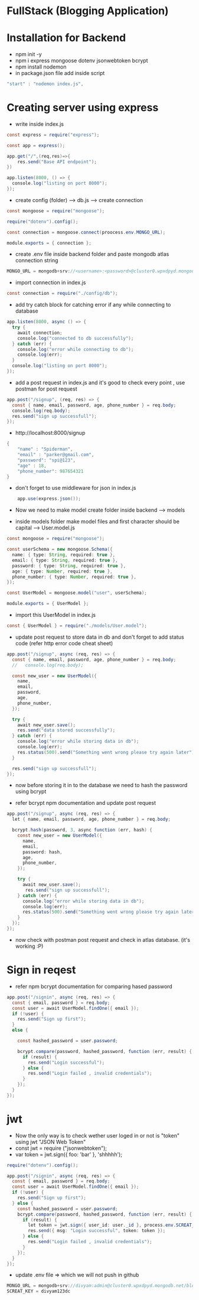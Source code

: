 # FullStack (Blogging Application)

# Installation for Backend

- npm init -y
- npm i express mongoose dotenv jsonwebtoken bcrypt
- npm install nodemon
- in package.json file add inside script

```java
"start" : "nodemon index.js",
```

# Creating server using express

- write inside index.js

```java
const express = require("express");

const app = express();

app.get("/",(req,res)=>{
    res.send("Base API endpoint");
})

app.listen(8000, () => {
  console.log("listing on port 8000");
});

```

- create config (folder) --> db.js --> create connection

```java
const mongoose = require("mongoose");

require("dotenv").config();

const connection = mongoose.connect(proocess.env.MONGO_URL);

module.exports = { connection };

```

- create .env file inside backend folder and paste mongodb atlas connection string

```java
MONGO_URL = mongodb+srv://<username>:<password>@cluster0.wpxdpyd.mongodb.net/<database_name>
```

- import connection in index.js

```java
const connection = require("./config/db");

```

- add try catch block for catching error if any while connecting to database

```java
app.listen(8000, async () => {
  try {
    await connection;
    console.log("connected to db successfully");
  } catch (err) {
    console.log("error while connecting to db");
    console.log(err);
  }
  console.log("listing on port 8000");
});

```

- add a post request in index.js and it's good to check every point , use postman for post request

```java
app.post("/signup", (req, res) => {
  const { name, email, password, age, phone_number } = req.body;
  console.log(req.body);
  res.send("sign up successfull");
});
```

- http://localhost:8000/signup

```java
{
    "name" : "Spiderman",
    "email" : "parker@gmail.com",
    "password": "spi@123",
    "age" : 18,
    "phone_number": 987654321
}
```

- don't forget to use middleware for json in index.js

```java
    app.use(express.json());
```

- Now we need to make model create folder inside backend --> models

- inside models folder make model files and first character should be capital --> User.model.js

```java
const mongoose = require("mongoose");

const userSchema = new mongoose.Schema({
  name: { type: String, required: true },
  email: { type: String, required: true },
  password: { type: String, required: true },
  age: { type: Number, required: true },
  phone_number: { type: Number, required: true },
});

const UserModel = mongoose.model("user", userSchema);

module.exports = { UserModel };

```

- import this UserModel in index.js

```java
const { UserModel } = require("./models/User.model");
```

- update post request to store data in db and don't forget to add status code (refer http error code cheat sheet)

```java
app.post("/signup", async (req, res) => {
  const { name, email, password, age, phone_number } = req.body;
  //   console.log(req.body);

  const new_user = new UserModel({
    name,
    email,
    password,
    age,
    phone_number,
  });

  try {
    await new_user.save();
    res.send("data stored successfully");
  } catch (err) {
    console.log("error while storing data in db");
    console.log(err);
    res.status(500).send("Something went wrong please try again later");
  }

  res.send("sign up successfull");
});
```

- now before storing it in to the database we need to hash the password using bcrypt

- refer bcrypt npm documentation and update post request

```java
app.post("/signup", async (req, res) => {
  let { name, email, password, age, phone_number } = req.body;

  bcrypt.hash(password, 3, async function (err, hash) {
    const new_user = new UserModel({
      name,
      email,
      password: hash,
      age,
      phone_number,
    });

    try {
      await new_user.save();
       res.send("sign up successfull");
    } catch (err) {
      console.log("error while storing data in db");
      console.log(err);
      res.status(500).send("Something went wrong please try again later");
    }
  });
});
```

- now check with postman post request and check in atlas database. (it's working :P)

# Sign in reqest

- refer npm bcrypt documentation for comparing hased password

```java
app.post("/signin", async (req, res) => {
  const { email, password } = req.body;
  const user = await UserModel.findOne({ email });
  if (!user) {
    res.send("Sign up first");
  }
  else {

    const hashed_password = user.password;

    bcrypt.compare(password, hashed_password, function (err, result) {
      if (result) {
        res.send("Login successful");
      } else {
        res.send("Login failed , invalid credentials");
      }
    });
  }
});
```

# jwt

- Now the only way is to check wether user loged in or not is "token" using jwt "JSON Web Token"
- const jwt = require ("jsonwebtoken");
- var token = jwt.sign({ foo: 'bar' }, 'shhhhh');

```java
require("dotenv").config();
```

```java
app.post("/signin", async (req, res) => {
  const { email, password } = req.body;
  const user = await UserModel.findOne({ email });
  if (!user) {
    res.send("Sign up first");
  } else {
    const hashed_password = user.password;
    bcrypt.compare(password, hashed_password, function (err, result) {
      if (result) {
        let token = jwt.sign({ user_id: user._id }, process.env.SCREAT_KEY); // we will pass user._id
        res.send({ msg: "Login successful", token: token });
      } else {
        res.send("Login failed , invalid credentials");
      }
    });
  }
});
```

- update .env file => which we will not push in github

```java
MONGO_URL = mongodb+srv://divyam:admin@cluster0.wpxdpyd.mongodb.net/blog
SCREAT_KEY = divyam123dc
```
